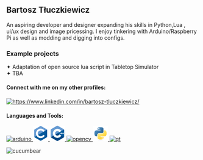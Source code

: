 
## Bartosz Tłuczkiewicz
An aspiring developer and designer expanding his skills in Python,Lua , ui/ux design and image pricessing. I enjoy tinkering with Arduino/Raspberry Pi as well as modding and digging into configs.
### Example projects
 <!--
 ✦ Point cloud processing addon that filters groups objects based on proliferation and detects objects based on size  
 ✦ Image processing script in C++ using OpenCV to detect different types of UNO cards  
 -->
 ✦ Adaptation of open source lua script in Tabletop Simulator  
 ✦ TBA  
 
<h4 align="left">Connect with me on my other profiles:</h4>
<p align="left">
<a href="https://linkedin.com/in/https://www.linkedin.com/in/bartosz-tluczkiewicz/" target="blank"><img align="center" src="https://raw.githubusercontent.com/rahuldkjain/github-profile-readme-generator/master/src/images/icons/Social/linked-in-alt.svg" alt="https://www.linkedin.com/in/bartosz-tluczkiewicz/" height="30" width="40" /></a>
</p>

<h4 align="left">Languages and Tools:</h4>
<p align="left"> <a href="https://www.arduino.cc/" target="_blank" rel="noreferrer"> <img src="https://cdn.worldvectorlogo.com/logos/arduino-1.svg" alt="arduino" width="40" height="40"/> </a> <a href="https://www.cprogramming.com/" target="_blank" rel="noreferrer"> <img src="https://raw.githubusercontent.com/devicons/devicon/master/icons/c/c-original.svg" alt="c" width="40" height="40"/> </a> <a href="https://www.w3schools.com/cpp/" target="_blank" rel="noreferrer"> <img src="https://raw.githubusercontent.com/devicons/devicon/master/icons/cplusplus/cplusplus-original.svg" alt="cplusplus" width="40" height="40"/> </a> <a href="https://opencv.org/" target="_blank" rel="noreferrer"> <img src="https://www.vectorlogo.zone/logos/opencv/opencv-icon.svg" alt="opencv" width="40" height="40"/> </a> <a href="https://www.python.org" target="_blank" rel="noreferrer"> <img src="https://raw.githubusercontent.com/devicons/devicon/master/icons/python/python-original.svg" alt="python" width="40" height="40"/> </a> <a href="https://www.qt.io/" target="_blank" rel="noreferrer"> <img src="https://upload.wikimedia.org/wikipedia/commons/0/0b/Qt_logo_2016.svg" alt="qt" width="40" height="40"/> </a> </p>

<p align="left"> <img src="https://komarev.com/ghpvc/?username=cucumbear&label=Profile%20views&color=0e75b6&style=flat" alt="cucumbear" /> </p>
<!--
**Cucumbear/Cucumbear** is a ✨ _special_ ✨ repository because its `README.md` (this file) appears on your GitHub profile.

Here are some ideas to get you started:

- 🔭 I’m currently working on ...
- 🌱 I’m currently learning ...
- 👯 I’m looking to collaborate on ...
- 🤔 I’m looking for help with ...
- 💬 Ask me about ...
- 📫 How to reach me: ...
- 😄 Pronouns: ...
- ⚡ Fun fact: ...
-->
